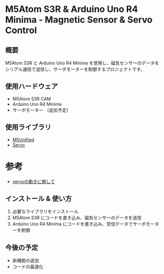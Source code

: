 # M5Atom S3R & Arduino Uno R4 Minima - Magnetic Sensor & Servo Control  

## 概要  
M5Atom S3R と Arduino Uno R4 Minima を使用し、磁気センサーのデータをシリアル通信で送信し、サーボモーターを制御するプロジェクトです。  

## 使用ハードウェア  
- M5Atom S3R CAM
- Arduino Uno R4 Minima  
- サーボモーター （追加予定）

## 使用ライブラリ  
- [M5Unified](https://github.com/m5stack/M5Unified)
- [Servo](https://github.com/arduino-libraries/Servo.git)

# 参考
- [servoの動きに関して](https://github.com/RoboTakao/NX22.git)

## インストール & 使い方  
1. 必要なライブラリをインストール  
2. M5Atom S3R にコードを書き込み、磁気センサーのデータを送信  
3. Arduino Uno R4 Minima にコードを書き込み、受信データでサーボモーターを制御  

## 今後の予定  
- 新機能の追加  
- コードの最適化  

